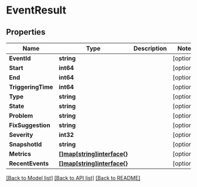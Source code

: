 # EventResult

## Properties

Name | Type | Description | Notes
------------ | ------------- | ------------- | -------------
**EventId** | **string** |  | [optional] 
**Start** | **int64** |  | [optional] 
**End** | **int64** |  | [optional] 
**TriggeringTime** | **int64** |  | [optional] 
**Type** | **string** |  | [optional] 
**State** | **string** |  | [optional] 
**Problem** | **string** |  | [optional] 
**FixSuggestion** | **string** |  | [optional] 
**Severity** | **int32** |  | [optional] 
**SnapshotId** | **string** |  | [optional] 
**Metrics** | [**[]map[string]interface{}**](map.md) |  | [optional] 
**RecentEvents** | [**[]map[string]interface{}**](map.md) |  | [optional] 

[[Back to Model list]](../README.md#documentation-for-models) [[Back to API list]](../README.md#documentation-for-api-endpoints) [[Back to README]](../README.md)


